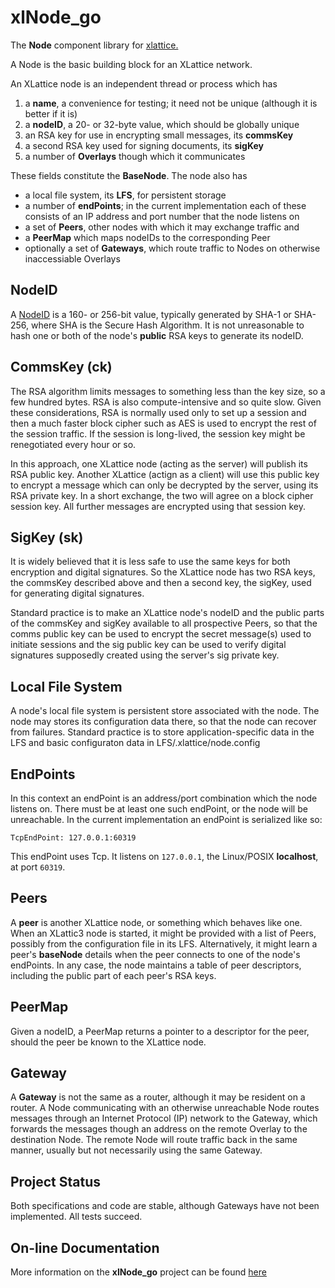 # xlNode_go

The **Node** component library for
[xlattice.](https://jddixon.github.io/xlattice_go)

A Node is the basic building block for an XLattice network.

An XLattice node is an independent thread or process which has

1. a **name**, a convenience for testing; it need not be unique (although
   it is better if it is)
2. a **nodeID**, a 20- or 32-byte value, which should be globally unique
3. an RSA key for use in encrypting small messages, its **commsKey**
4. a second RSA key used for signing documents, its **sigKey**
5. a number of **Overlays** though which it communicates

These fields constitute the **BaseNode**.  The node also has

* a local file system, its **LFS**, for persistent storage
* a number of **endPoints**; in the current implementation each of these
  consists of an IP address and port number that the node listens on
* a set of **Peers**, other nodes with which it may exchange traffic and
* a **PeerMap** which maps nodeIDs to the corresponding Peer
* optionally a set of **Gateways**, which route traffic to Nodes on
  otherwise inaccessiable Overlays

## NodeID

A [NodeID](https://jddixon.github.io/xlNodeID_go)
is a 160- or 256-bit value, typically generated by SHA-1 or SHA-256,
where SHA is the Secure Hash Algorithm.  It is not unreasonable
to hash one or both of the node's **public** RSA keys to generate its nodeID.

## CommsKey (ck)

The RSA algorithm limits messages to something less than the key size,
so a few hundred bytes.  RSA is also compute-intensive and so quite slow.
Given these considerations, RSA is normally used only to set up a session
and then a much faster block cipher such as AES is used to encrypt the rest
of the session traffic.  If the session is long-lived, the session key
might be renegotiated every hour or so.

In this approach, one XLattice node (acting as the server) will publish
its RSA public key.  Another XLattice (actign as a client) will use this
public key to encrypt a message which can only be decrypted by the server,
using its RSA private key.  In a short exchange, the two will agree on a
block cipher session key.  All further messages are encrypted using that
session key.

## SigKey (sk)

It is widely believed that it is less safe to use the same keys for both
encryption and digital signatures.  So the XLattice node has two RSA keys,
the commsKey described above and then a second key, the sigKey, used for
generating digital signatures.

Standard practice is to make an XLattice node's nodeID and the public
parts of the commsKey and sigKey available to all prospective Peers,
so that the comms public key can be used to encrypt the secret message(s)
used to initiate sessions and the sig public key can be used to verify
digital signatures supposedly created using the server's sig private key.

## Local File System

A node's local file system is persistent store associated with the
node.  The node may stores its configuration data there, so that the
node can recover from failures.  Standard practice is to store
application-specific data in the LFS and basic configuraton data in
LFS/.xlattice/node.config

## EndPoints

In this context an endPoint is an address/port combination which the
node listens on.  There must be at least one such endPoint, or the
node will be unreachable.  In the current implementation an endPoint
is serialized like so:

    TcpEndPoint: 127.0.0.1:60319

This endPoint uses Tcp.  It listens on `127.0.0.1`, the Linux/POSIX
**localhost**, at port `60319`.

## Peers

A **peer** is another XLattice node, or something which behaves like
one.  When an XLattic3 node is started, it might be provided with a
list of Peers, possibly from the configuration file in its LFS.
Alternatively, it might learn a peer's **baseNode** details when
the peer connects to one of the node's endPoints.  In any case,
the node maintains a table of peer descriptors, including the public
part of each peer's RSA keys.

## PeerMap

Given a nodeID, a PeerMap returns a pointer to a descriptor for the
peer, should the peer be known to the XLattice node.

## Gateway

A **Gateway** is not the same as a router, although it may be resident on
a router.  A Node communicating with an otherwise unreachable Node routes
messages through an Internet Protocol (IP) network to the Gateway, which
forwards the messages though an address on the remote Overlay to the
destination Node.  The remote Node will route traffic back in the same
manner, usually but not necessarily using the same Gateway.

## Project Status

Both specifications and code are stable, although Gateways have not been
implemented.  All tests succeed.

## On-line Documentation

More information on the **xlNode_go** project can be found
[here](https://jddixon.github.io/xlNode_go)
